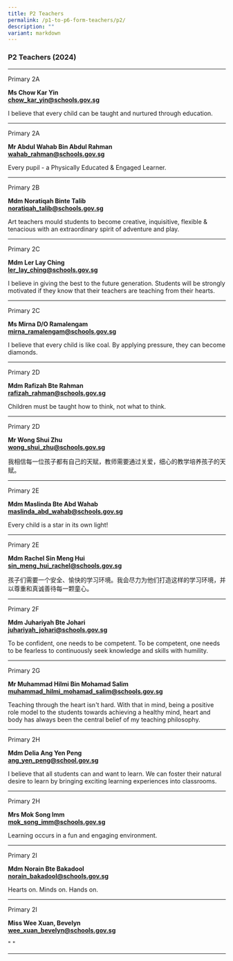 ```yaml
---
title: P2 Teachers
permalink: /p1-to-p6-form-teachers/p2/
description: ""
variant: markdown
---
```

### P2 Teachers (2024)

* * *
Primary 2A

**Ms Chow Kar Yin** <br>  [**chow\_kar\_yin@schools.gov.sg**](mailto:chow_kar_yin@schools.gov.sg)

I believe that every child can be taught and nurtured through education.

* * *
Primary 2A

**Mr Abdul Wahab Bin Abdul Rahman** <br>
[**wahab_rahman@schools.gov.sg**](mailto:wahab_rahman@schools.gov.sg)

Every pupil - a Physically Educated &amp; Engaged Learner.

* * *
Primary 2B

**Mdm Noratiqah Binte Talib** <br>
[**noratiqah\_talib@schools.gov.sg**](mailto:noratiqah_talib@schools.gov.sg)

Art teachers mould students to become creative, inquisitive, flexible &amp; tenacious with an extraordinary spirit of adventure and play.

* * *
Primary 2C

**Mdm Ler Lay Ching** <br>
[**ler\_lay\_ching@schools.gov.sg**](mailto:ler_lay_ching@schools.gov.sg)

I believe in giving the best to the future generation. Students will be strongly motivated if they know that their teachers are teaching from their hearts.
* * *
Primary 2C

**Ms Mirna D/O Ramalengam** <br>
[**mirna_ramalengam@schools.gov.sg**](mailto:mirna_ramalengam@schools.gov.sg)

I believe that every child is like coal. By applying pressure, they can become diamonds.
* * *
Primary 2D

**Mdm Rafizah Bte Rahman** <br>
[**rafizah\_rahman@schools.gov.sg**](mailto:rafizah_rahman@schools.gov.sg)

Children must be taught how to think, not what to think.

* * *
Primary 2D

**Mr Wong Shui Zhu** <br>
[**wong_shui_zhu@schools.gov.sg**](mailto:wong_shui_zhu@schools.gov.sg)

我相信每一位孩子都有自己的天赋，教师需要通过关爱，细心的教学培养孩子的天赋。

* * *
Primary 2E

**Mdm Maslinda Bte Abd Wahab** <br>
[**maslinda_abd_wahab@schools.gov.sg**](mailto:maslinda_abd_wahab@schools.gov.sg)

Every child is a star in its own light!

* * *
Primary 2E

**Mdm Rachel Sin Meng Hui** <br>
[**sin_meng_hui_rachel@schools.gov.sg**](mailto:sin_meng_hui_rachel@schools.gov.sg)

孩子们需要一个安全、愉快的学习环境。我会尽力为他们打造这样的学习环境，并以尊重和真诚善待每一颗童心。

* * *
Primary 2F

**Mdm Juhariyah Bte Johari** <br>
[**juhariyah_johari@schools.gov.sg**](mailto:juhariyah_johari@schools.gov.sg)

To be confident, one needs to be competent. To be competent, one needs to be fearless to continuously seek knowledge and skills with humility.

* * *
Primary 2G

**Mr Muhammad Hilmi Bin Mohamad Salim** <br>
[**muhammad_hilmi_mohamad_salim@schools.gov.sg**](mailto:muhammad_hilmi_mohamad_salim@schools.gov.sg)

Teaching through the heart isn't hard. With that in mind, being a positive role model to the students towards achieving a healthy mind, heart and body has always been the central belief of my teaching philosophy.

* * *
Primary 2H

**Mdm Delia Ang Yen Peng** <br>
[**ang_yen_peng@school.gov.sg**](mailto:ang_yen_peng@school.gov.sg)

I believe that all students can and want to learn. We can foster their natural desire to learn by bringing exciting learning experiences into classrooms.

* * *
Primary 2H

**Mrs Mok Song Imm** <br>
[**mok_song_imm@schools.gov.sg**](mailto:mok_song_imm@schools.gov.sg)

Learning occurs in a fun and engaging environment.

* * *
Primary 2I

**Mdm Norain Bte Bakadool** <br>
[**norain_bakadool@schools.gov.sg**](mailto:norain_bakadool@schools.gov.sg)

Hearts on. Minds on. Hands on.

* * *
Primary 2I

**Miss Wee Xuan, Bevelyn** <br>
[**wee_xuan_bevelyn@schools.gov.sg**](mailto:wee_xuan_bevelyn@schools.gov.sg)

" "

* * *